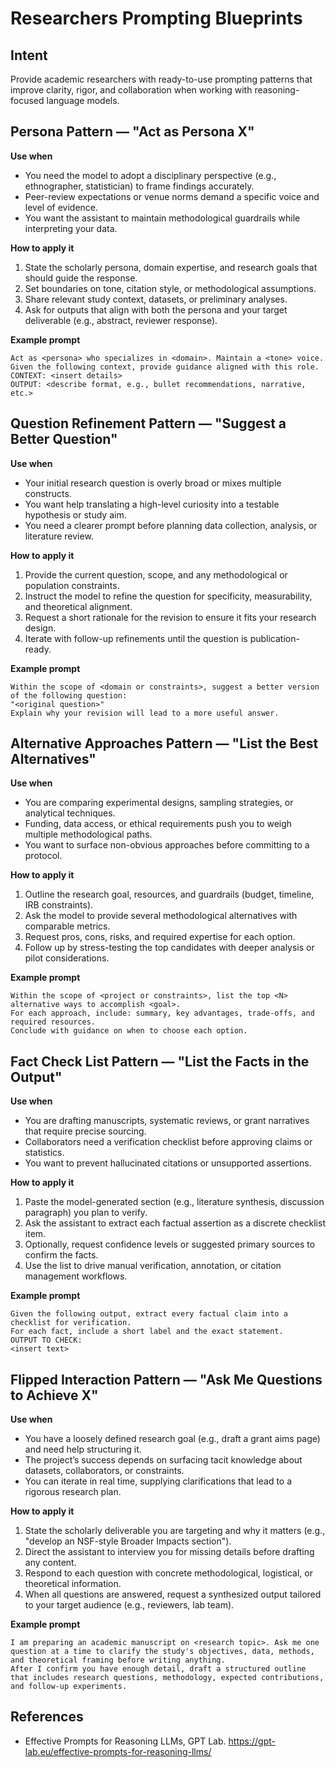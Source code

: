 # Researchers Prompting Blueprints

## Intent
Provide academic researchers with ready-to-use prompting patterns that improve clarity, rigor, and collaboration when working with reasoning-focused language models.

## Persona Pattern — "Act as Persona X"

**Use when**
- You need the model to adopt a disciplinary perspective (e.g., ethnographer, statistician) to frame findings accurately.
- Peer-review expectations or venue norms demand a specific voice and level of evidence.
- You want the assistant to maintain methodological guardrails while interpreting your data.

**How to apply it**
1. State the scholarly persona, domain expertise, and research goals that should guide the response.
2. Set boundaries on tone, citation style, or methodological assumptions.
3. Share relevant study context, datasets, or preliminary analyses.
4. Ask for outputs that align with both the persona and your target deliverable (e.g., abstract, reviewer response).

**Example prompt**
```text
Act as <persona> who specializes in <domain>. Maintain a <tone> voice.
Given the following context, provide guidance aligned with this role.
CONTEXT: <insert details>
OUTPUT: <describe format, e.g., bullet recommendations, narrative, etc.>
```

## Question Refinement Pattern — "Suggest a Better Question"

**Use when**
- Your initial research question is overly broad or mixes multiple constructs.
- You want help translating a high-level curiosity into a testable hypothesis or study aim.
- You need a clearer prompt before planning data collection, analysis, or literature review.

**How to apply it**
1. Provide the current question, scope, and any methodological or population constraints.
2. Instruct the model to refine the question for specificity, measurability, and theoretical alignment.
3. Request a short rationale for the revision to ensure it fits your research design.
4. Iterate with follow-up refinements until the question is publication-ready.

**Example prompt**
```text
Within the scope of <domain or constraints>, suggest a better version of the following question:
"<original question>"
Explain why your revision will lead to a more useful answer.
```

## Alternative Approaches Pattern — "List the Best Alternatives"

**Use when**
- You are comparing experimental designs, sampling strategies, or analytical techniques.
- Funding, data access, or ethical requirements push you to weigh multiple methodological paths.
- You want to surface non-obvious approaches before committing to a protocol.

**How to apply it**
1. Outline the research goal, resources, and guardrails (budget, timeline, IRB constraints).
2. Ask the model to provide several methodological alternatives with comparable metrics.
3. Request pros, cons, risks, and required expertise for each option.
4. Follow up by stress-testing the top candidates with deeper analysis or pilot considerations.

**Example prompt**
```text
Within the scope of <project or constraints>, list the top <N> alternative ways to accomplish <goal>.
For each approach, include: summary, key advantages, trade-offs, and required resources.
Conclude with guidance on when to choose each option.
```

## Fact Check List Pattern — "List the Facts in the Output"

**Use when**
- You are drafting manuscripts, systematic reviews, or grant narratives that require precise sourcing.
- Collaborators need a verification checklist before approving claims or statistics.
- You want to prevent hallucinated citations or unsupported assertions.

**How to apply it**
1. Paste the model-generated section (e.g., literature synthesis, discussion paragraph) you plan to verify.
2. Ask the assistant to extract each factual assertion as a discrete checklist item.
3. Optionally, request confidence levels or suggested primary sources to confirm the facts.
4. Use the list to drive manual verification, annotation, or citation management workflows.

**Example prompt**
```text
Given the following output, extract every factual claim into a checklist for verification.
For each fact, include a short label and the exact statement.
OUTPUT TO CHECK:
<insert text>
```

## Flipped Interaction Pattern — "Ask Me Questions to Achieve X"

**Use when**
- You have a loosely defined research goal (e.g., draft a grant aims page) and need help structuring it.
- The project’s success depends on surfacing tacit knowledge about datasets, collaborators, or constraints.
- You can iterate in real time, supplying clarifications that lead to a rigorous research plan.

**How to apply it**
1. State the scholarly deliverable you are targeting and why it matters (e.g., "develop an NSF-style Broader Impacts section").
2. Direct the assistant to interview you for missing details before drafting any content.
3. Respond to each question with concrete methodological, logistical, or theoretical information.
4. When all questions are answered, request a synthesized output tailored to your target audience (e.g., reviewers, lab team).

**Example prompt**
```text
I am preparing an academic manuscript on <research topic>. Ask me one question at a time to clarify the study's objectives, data, methods, and theoretical framing before writing anything.
After I confirm you have enough detail, draft a structured outline that includes research questions, methodology, expected contributions, and follow-up experiments.
```

## References
- Effective Prompts for Reasoning LLMs, GPT Lab. <https://gpt-lab.eu/effective-prompts-for-reasoning-llms/>
